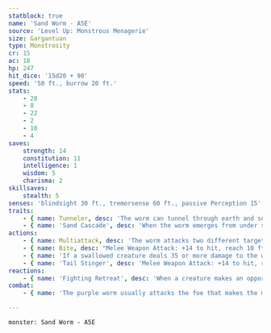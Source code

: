 ```yaml
---
statblock: true
name: 'Sand Worm - A5E'
source: 'Level Up: Monstrous Menagerie'
size: Gargantuan
type: Monstrosity
cr: 15
ac: 18
hp: 247
hit_dice: '15d20 + 90'
speed: '50 ft., burrow 20 ft.'
stats:
    - 28
    - 8
    - 22
    - 2
    - 10
    - 4
saves:
    strength: 14
    constitution: 11
    intelligence: 1
    wisdom: 5
    charisma: 2
skillsaves:
    stealth: 5
senses: 'blindsight 30 ft., tremorsense 60 ft., passive Perception 15'
traits:
    - { name: Tunneler, desc: 'The worm can tunnel through earth and solid rock, leaving behind a 10-foot-diameter tunnel.' }
    - { name: 'Sand Cascade', desc: 'When the worm emerges from under sand, each creature within 30 feet makes a DC 24 Constitution saving throw, falling prone on a failure.' }
actions:
    - { name: Multiattack, desc: 'The worm attacks two different targets with its bite and its tail stinger.' }
    - { name: Bite, desc: "Melee Weapon Attack: +14 to hit, reach 10 ft., one target. Hit: 25 (3d10 + 9) piercing damage. If the target is a Large or smaller creature, it makes a DC 19 Dexterity saving throw. On a failure, the target is swallowed. A swallowed creature is blinded and restrained, it has total cover from attacks from outside the worm, and it takes 24 (7d6) acid damage at the start of each of the worm's turns." }
    - { name: 'If a swallowed creature deals 35 or more damage to the worm in a single turn, or if the worm dies, the worm vomits up all swallowed creatures', desc: '' }
    - { name: 'Tail Stinger', desc: 'Melee Weapon Attack: +14 to hit, reach 10 ft., one creature. Hit: 19 (3d6 + 9) piercing damage, and the target makes a DC 19 Constitution saving throw, taking 42 (12d6) poison damage on a failed save or half damage on a success.' }
reactions:
    - { name: 'Fighting Retreat', desc: 'When a creature makes an opportunity attack on the worm, the worm attacks with either its bite or its tail stinger.' }
combat:
    - { name: 'The purple worm usually attacks the foe that makes the most noise, though it may also try to swallow a creature that badly injures it', desc: 'If attacked from one end while in one of its narrow tunnels, it burrows in a tight circle so it can attack with both its bite and stinger. In melee, it retreats and advances in order to get both its attacks in play and to make use of its Fighting Retreat reaction.' }

---
```

```statblock
monster: Sand Worm - A5E
```
